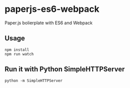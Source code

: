 # paperjs-es6-webpack
Paper.js bolierplate with ES6 and Webpack

## Usage
```
npm install
npm run watch
```

## Run it with Python SimpleHTTPServer
```
python -m SimpleHTTPServer
```
